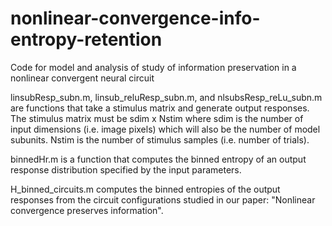 # nonlinear-convergence-info-entropy-retention
Code for model and analysis of study of information preservation in a nonlinear convergent neural circuit

linsubResp_subn.m, linsub_reluResp_subn.m, and nlsubsResp_reLu_subn.m are functions that take a stimulus matrix and generate output responses. The stimulus matrix must be sdim x Nstim where sdim is the number of input dimensions (i.e. image pixels) which will also be the number of model subunits. Nstim is the number of stimulus samples (i.e. number of trials).

binnedHr.m is a function that computes the binned entropy of an output response distribution specified by the input parameters.

H_binned_circuits.m computes the binned entropies of the output responses from the circuit configurations studied in our paper: "Nonlinear convergence preserves information".
